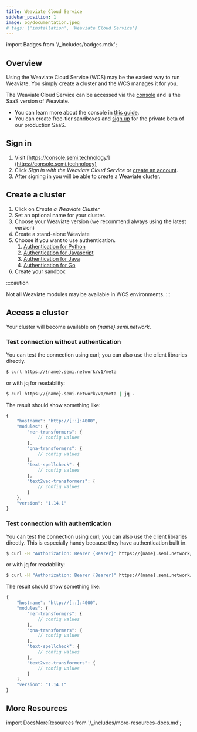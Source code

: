 ```yaml
---
title: Weaviate Cloud Service
sidebar_position: 1
image: og/documentation.jpeg
# tags: ['installation', 'Weaviate Cloud Service']
---
```

import Badges from '/_includes/badges.mdx';

<Badges/>

## Overview

​Using the Weaviate Cloud Service (WCS) may be the easiest way to run Weaviate. You simply create a cluster and the WCS manages it for you.

The Weaviate Cloud Service can be accessed via the [console](https://console.semi.technology) and is the SaaS version of Weaviate.

* You can learn more about the console in [this guide](../quickstart/console.md).
* You can create free-tier sandboxes and [sign up](https://console.semi.technology) for the private beta of our production SaaS.

## Sign in

1. Visit [https://console.semi.technology/](https://console.semi.technology)
2. Click _Sign in with the Weaviate Cloud Service_ or [create an account](https://auth.wcs.api.semi.technology/auth/realms/SeMI/protocol/openid-connect/registrations?client_id=wcs&response_type=code&redirect_uri=https://console.semi.technology/console/wcs).
3. After signing in you will be able to create a Weaviate cluster.

## Create a cluster

1. Click on _Create a Weaviate Cluster_
2. Set an optional name for your cluster.
3. Choose your Weaviate version (we recommend always using the latest ​version)
4. Create a stand-alone Weaviate
5. Choose if you want to use authentication.
    1. [Authentication for Python](../client-libraries/python.md#authentication)
    2. [Authentication for Javascript](../client-libraries/javascript.md#authentication)
    3. [Authentication for Java](../client-libraries/java.md#authentication)
    4. [Authentication for Go](../client-libraries/go.md#authentication)
6. Create your sandbox

:::caution
<!-- currently, the WCS only works without modules; we will be releasing out-of-the-box modules in the coming weeks. -->
Not all Weaviate modules may be available in WCS environments.
:::

## Access a cluster

Your cluster will become available on _{name}.semi.network_.

### Test connection without authentication

You can test the connection using curl; you can also use the client libraries directly.​

```sh
$ curl https://{name}.semi.network/v1/meta
```

or with jq for readability:

```sh
$ curl https://{name}.semi.network/v1/meta | jq .
```

The result should show something like:

```js
{
    "hostname": "http://[::]:4000",
    "modules": {
        "ner-transformers": {
            // config values
        },
        "qna-transformers": {
            // config values
        },
        "text-spellcheck": {
            // config values
        },
        "text2vec-transformers": {
            // config values
        }
    },
    "version": "1.14.1"
}
```

### Test connection with authentication

You can test the connection using curl; you can also use the client libraries directly.​ This is especially handy because they have authentication built in. ​

```sh
$ curl -H "Authorization: Bearer {Bearer}" https://{name}.semi.network/v1/meta
```

or with jq for readability:

```sh
$ curl -H "Authorization: Bearer {Bearer}" https://{name}.semi.network/v1/meta | jq .
```

The result should show something like:

```js
{
    "hostname": "http://[::]:4000",
    "modules": {
        "ner-transformers": {
            // config values
        },
        "qna-transformers": {
            // config values
        },
        "text-spellcheck": {
            // config values
        },
        "text2vec-transformers": {
            // config values
        }
    },
    "version": "1.14.1"
}
```

## More Resources

import DocsMoreResources from '/_includes/more-resources-docs.md';

<DocsMoreResources />
